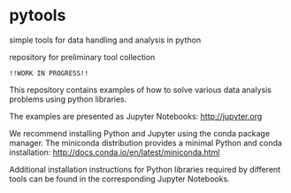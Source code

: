# pytools 
simple tools for data handling and analysis in python

repository for preliminary tool collection

	!!WORK IN PROGRESS!!

This repository contains examples of how to solve various data analysis problems using python libraries. 

The examples are presented as Jupyter Notebooks: http://jupyter.org

We recommend installing Python and Jupyter using the conda package manager. The miniconda distribution provides a minimal Python and conda installation: http://docs.conda.io/en/latest/miniconda.html

Additional installation instructions for Python libraries required by different tools can be found in the corresponding Jupyter Notebooks.
